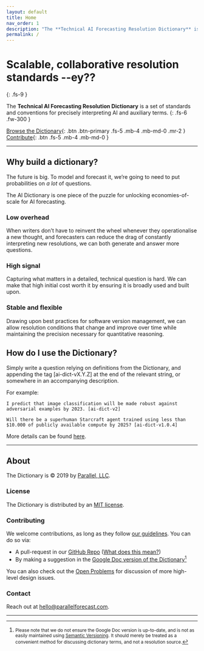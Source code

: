 ```yaml
---
layout: default
title: Home
nav_order: 1
description: "The **Technical AI Forecasting Resolution Dictionary** is a set of standards and conventions for precisely interpreting AI and auxiliary terms."
permalink: /
---
```


# Scalable, collaborative resolution standards --ey??
{: .fs-9 }

The **Technical AI Forecasting Resolution Dictionary** is a set of standards and conventions for precisely interpreting AI and auxiliary terms.
{: .fs-6 .fw-300 }

[Browse the Dictionary](/docs/dictionary){: .btn .btn-primary .fs-5 .mb-4 .mb-md-0 .mr-2 } [Contribute](#contributing){: .btn .fs-5 .mb-4 .mb-md-0 }

---

## Why build a dictionary?

The future is big. To model and forecast it, we’re going to need to put probabilities on *a lot* of questions.

The AI Dictionary is one piece of the puzzle for unlocking economies-of-scale for AI forecasting.

### Low overhead

When writers don’t have to reinvent the wheel whenever they operationalise a new thought, and forecasters can reduce the drag of constantly interpreting new resolutions, we can both generate and answer more questions.

### High signal

Capturing what matters in a detailed, technical question is hard. We can make that high initial cost worth it by ensuring it is broadly used and built upon.

### Stable and flexible

Drawing upon best practices for software version management, we can allow resolution conditions that change and improve over time while maintaining the precision necessary for quantitative reasoning.

## How do I use the Dictionary?

Simply write a question relying on definitions from the Dictionary, and appending the tag [ai-dict-vX.Y.Z] at the end of the relevant string, or somewhere in an accompanying description.

For example:

`I predict that image classification will be made robust against
adversarial examples by 2023. [ai-dict-v2]`

`Will there be a superhuman Starcraft agent trained using less than $10.000 of publicly available compute by 2025? [ai-dict-v1.0.4]`

More details can be found [here](http://localhost:4000/docs/guidelines/#usage).

---

## About

The Dictionary is &copy; 2019 by [Parallel, LLC](https://parallelforecast.com/#/).

### License

The Dictionary is distributed by an [MIT license](https://github.com/parallel-forecast/AI-dict/blob/master/LICENSE.md).

### Contributing

We welcome contributions, as long as they follow [our guidelines](/docs/guidelines). You can do so via:
* A pull-request in our [GitHub Repo](https://github.com/parallel-forecast/AI-dict) ([What does this mean?](https://help.github.com/en/articles/creating-a-pull-request-from-a-fork))
* By making a suggestion in the [Google Doc version of the Dictionary](https://docs.google.com/document/d/1faRzWgu9AP7qOZ5PfIE1_yVAzf1nJOjslzPwUhXDanc/edit?usp=sharing)[^1]

You can also check out the [Open Problems](/docs/open_problems) for discussion of more high-level
design issues.

### Contact

Reach out at hello@parallelforecast.com.

___

 [^1]: <small>Please note that we do not ensure the Google Doc version is up-to-date, and is not as easily maintained using [Semantic Versioning](https://semver.org/). It should merely be treated as a convenient method for discussing dictionary terms, and not a resolution source.</small>
